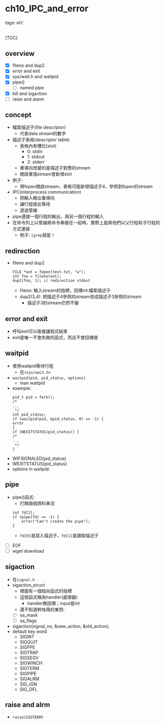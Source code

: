 # ch10_IPC_and_error
###### tags: `HFC`
[TOC]
## overview
- [x] fileno and dup2
- [x] error and exit
- [x] sys/wait.h and waitpid
- [x] pipe()
    - [ ] named pipe
- [x] kill and sigaction
- [ ] raise and alarm
## concept
- 檔案描述子(file descriptor)
    - 代表data stream的數字
- 描述子表格(descriptor table)
    - 表格內有槽位(slot)
        - 0: stdin
        - 1: stdout
        - 2: stderr
    - 重導向改變的是描述子對應的stream
    - 開啟某個stream會新增slot
- 例子:
    - 用fopen開啟stream，表格可能新增描述子4，參照到fopen的stream
- IPC(interprocess communication)
    - 把輸入輸出重導向
    - 讓行程彼此等待
    - 透過管線
- pipe連接一個行程的輸出，與另一個行程的輸入
- 在命令列上以管線將命令串接在一起時，實際上是將他們以父行程和子行程的方式連接
    - 例子: `|grep`就是！
## redirection
- fileno and dup2
    ```
    FILE *out = fopen(test.txt, "w");
    int fno = fileno(out);
    dup2(fno, 1); // redirection stdout
    ```
    - fileno: 輸入stream的指標，回傳int:檔案描述子
    - dup2(3,4): 把描述子4參照的stream改成描述子3參照的stream
        - 描述子3的stream仍然不變 
## error and exit
- 呼叫exit可以直接讓程式結束
- exit是唯一不會失敗的函式，而且不會回傳值
## waitpid
- 使用waitpid等待行程
    - 在`<sys/wait.h>`
- `waitpid(pid, pid_status, options)`
    - man waitpid
- example:
    ```
    pid_t pid = fork();
    /*
    ...
     */
    int pid_status;
    if (waitpid(pid, &pid_status, 0) == -1) {
    error
    }
    if (WEXITSTATUS(pid_status)) {
    /*
    ...
     */
    }
    ```
- WIFSIGNALED(pid_status)
- WEXITSTATUS(pid_status)
- options in waitpid:
## pipe
- pipe()函式:
    - 打開兩個資料串流
    ```
    int fd[2];
    if (pipe(fd) == -1) {
        error("Can't create the pipe");
    }
    ```
    - `fd[0]`是寫入描述子，`fd[1]`是讀取描述子
- [ ] EOF
- [ ] wget download
## sigaction
- 在`signal.h`
- sigaction_struct
    - 裡面有一個指向函式的指標
    - 這個函式稱為handler(處理器)
        - handler無回傳；input是int
    - 還不知道幹啥用的東西:
    - [ ] sa_mask
    - [ ] sa_flags
- sigaction(signal_no, &new_action, &old_action);
- default key word
    - SIGINT
    - SIGQUIT
    - SIGFPE
    - SIGTRAP
    - SIGSEGV
    - SIGWINCH
    - SIGTERM
    - SIGPIPE
    - SIGALRM
    - SIG_IGN
    - SIG_DFL
## raise and alrm
- `raise(SIGTERM)`